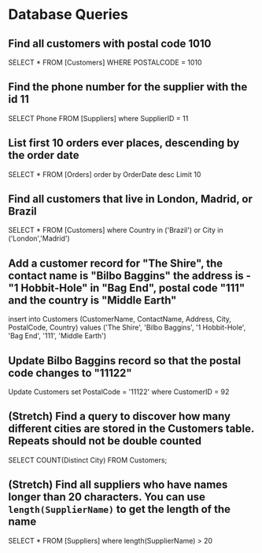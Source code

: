 # Database Queries

## Find all customers with postal code 1010

SELECT * FROM [Customers]
WHERE POSTALCODE = 1010

## Find the phone number for the supplier with the id 11

SELECT Phone FROM [Suppliers]
where SupplierID = 11

## List first 10 orders ever places, descending by the order date

SELECT * FROM [Orders]
order by OrderDate desc
Limit 10

## Find all customers that live in London, Madrid, or Brazil
SELECT * FROM [Customers]
where Country in ('Brazil') or City in ('London','Madrid')

## Add a customer record for "The Shire", the contact name is "Bilbo Baggins" the address is -"1 Hobbit-Hole" in "Bag End", postal code "111" and the country is "Middle Earth"

insert into Customers (CustomerName, ContactName, Address, City, PostalCode, Country)
values ('The Shire', 'Bilbo Baggins', '1 Hobbit-Hole', 'Bag End', '111', 'Middle Earth') 

## Update Bilbo Baggins record so that the postal code changes to "11122"

Update Customers
set PostalCode = '11122'
where CustomerID = 92

## (Stretch) Find a query to discover how many different cities are stored in the Customers table. Repeats should not be double counted
SELECT COUNT(Distinct City)
FROM Customers;

## (Stretch) Find all suppliers who have names longer than 20 characters. You can use `length(SupplierName)` to get the length of the name

SELECT * FROM [Suppliers]
where length(SupplierName) > 20
